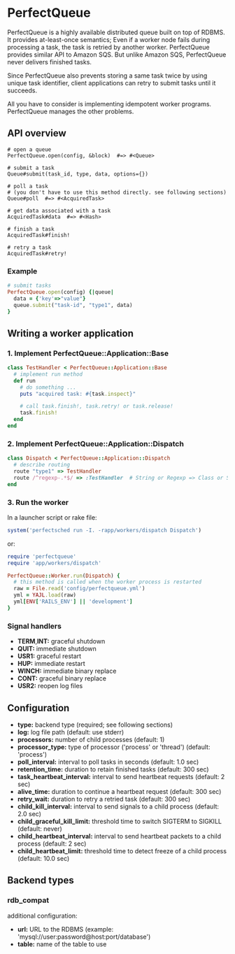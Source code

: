 # PerfectQueue

PerfectQueue is a highly available distributed queue built on top of RDBMS.
It provides at-least-once semantics; Even if a worker node fails during processing a task, the task is retried by another worker.
PerfectQueue provides similar API to Amazon SQS. But unlike Amazon SQS, PerfectQueue never delivers finished tasks.

Since PerfectQueue also prevents storing a same task twice by using unique task identifier, client applications can retry to submit tasks until it succeeds.

All you have to consider is implementing idempotent worker programs. PerfectQueue manages the other problems.

## API overview

```
# open a queue
PerfectQueue.open(config, &block)  #=> #<Queue>

# submit a task
Queue#submit(task_id, type, data, options={})

# poll a task
# (you don't have to use this method directly. see following sections)
Queue#poll  #=> #<AcquiredTask>

# get data associated with a task
AcquiredTask#data  #=> #<Hash>

# finish a task
AcquiredTask#finish!

# retry a task
AcquiredTask#retry!
```

###  Example

```ruby
# submit tasks
PerfectQueue.open(config) {|queue|
  data = {'key'=>"value"}
  queue.submit("task-id", "type1", data)
}
```


## Writing a worker application

### 1. Implement PerfectQueue::Application::Base

```ruby
class TestHandler < PerfectQueue::Application::Base
  # implement run method
  def run
    # do something ...
    puts "acquired task: #{task.inspect}"

    # call task.finish!, task.retry! or task.release!
    task.finish!
  end
end
```

### 2. Implement PerfectQueue::Application::Dispatch

```ruby
class Dispatch < PerfectQueue::Application::Dispatch
  # describe routing
  route "type1" => TestHandler
  route /^regexp-.*$/ => :TestHandler  # String or Regexp => Class or Symbol
end
```

### 3. Run the worker

In a launcher script or rake file:

```ruby
system('perfectsched run -I. -rapp/workers/dispatch Dispatch')
```

or:

```ruby
require 'perfectqueue'
require 'app/workers/dispatch'

PerfectQueue::Worker.run(Dispatch) {
  # this method is called when the worker process is restarted
  raw = File.read('config/perfectqueue.yml')
  yml = YAJL.load(raw)
  yml[ENV['RAILS_ENV'] || 'development']
}
```

### Signal handlers

- **TERM**,**INT:** graceful shutdown
- **QUIT:** immediate shutdown
- **USR1:** graceful restart
- **HUP:** immediate restart
- **WINCH:** immediate binary replace
- **CONT:** graceful binary replace
- **USR2:** reopen log files

## Configuration

- **type:** backend type (required; see following sections)
- **log:** log file path (default: use stderr)
- **processors:** number of child processes (default: 1)
- **processor_type:** type of processor ('process' or 'thread') (default: 'process')
- **poll_interval:** interval to poll tasks in seconds (default: 1.0 sec)
- **retention_time:** duration to retain finished tasks (default: 300 sec)
- **task_heartbeat_interval:** interval to send heartbeat requests (default: 2 sec)
- **alive_time:** duration to continue a heartbeat request (default: 300 sec)
- **retry_wait:** duration to retry a retried task (default: 300 sec)
- **child_kill_interval:** interval to send signals to a child process (default: 2.0 sec)
- **child_graceful_kill_limit:** threshold time to switch SIGTERM to SIGKILL (default: never)
- **child_heartbeat_interval:** interval to send heartbeat packets to a child process (default: 2 sec)
- **child_heartbeat_limit:** threshold time to detect freeze of a child process (default: 10.0 sec)

## Backend types

### rdb\_compat

additional configuration:

- **url:** URL to the RDBMS (example: 'mysql://user:password@host:port/database')
- **table:** name of the table to use

